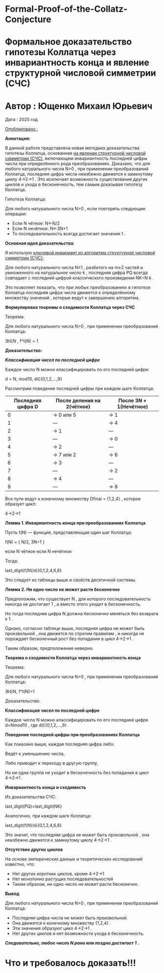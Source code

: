 # Formal-Proof-of-the-Collatz-Conjecture

# Формальное доказательство гипотезы Коллатца через инвариантность конца и явление структурной числовой симметрии (СЧС)
# Автор : Ющенко Михаил Юрьевич

Дата : 2025 год

[Опубликовано :](https://github.com/Misha0966/Formal-Proof-of-the-Collatz-Conjecture)

**Аннотация:**

В данной работе представлена новая методика доказательства гипотезы Коллатца, основанная [на явлении структурной числовой симметрии (СЧС)](https://github.com/Misha0966/New-project), включающем инвариантность последней цифры числа при определённого рода преобразованиях. Доказано, что для любого натурального числа N>0 , при применении преобразований Коллатца, последняя цифра числа неизбежно движется к замкнутому циклу 4→2→1 . Это исключает возможность существования других циклов и ухода в бесконечность, тем самым доказывая гипотезу Коллатца. 

Гипотеза Коллатца:

Для любого натурального числа N>0 , если повторять следующие операции:

- Если N чётное: N←N/2
- Если N нечётное: N←3N+1
- То последовательность всегда достигает значения 1 .

**Основная идея доказательства:**

Я использую [ключевой инвариант из алгоритма структурной числовой симметрии (СЧС):](https://github.com/Misha0966/New-project/blob/main/%D0%A4%D0%BE%D1%80%D0%BC%D0%B0%D0%BB%D1%8C%D0%BD%D0%BE%D0%B5%20%D0%B4%D0%BE%D0%BA%D0%B0%D0%B7%D0%B0%D1%82%D0%B5%D0%BB%D1%8C%D1%81%D1%82%D0%B2%D0%BE%20%D0%A1%D0%A7%D0%A1.md)

Для любого натурального числа N≥1 , разбитого на m≥2 частей и умноженного на натуральное число k , последняя цифра PQ всегда совпадает с последней цифрой классического произведения NK=N⋅k . 

Это позволяет показать, что при любых преобразованиях в гипотезе Коллатца последняя цифра числа движется к определённому множеству значений , которые ведут к завершению алгоритма.

**Формулировка теоремы о сходимости Коллатца через СЧС**

Теорема:

Для любого натурального числа N>0 , при применении преобразований Коллатца:

∃t∈N ,  f^t(N) = 1

**Доказательство:**

***Классификация чисел по последней цифре***

Каждое число N можно классифицировать по его последней цифре:

d = N,  mod10,   d∈{0,1,2,...,9}

Рассмотрим поведение последней цифры при каждом шаге Коллатца:

|Последняя цифра D |После деления на 2(чётное)|После 3N + 1(Нечётное)|
|------------------|--------------------------|----------------------|
| 0 | → 0 или 5 | → 1 |
| 1 | — | → 4 |
| 2 | → 1 | — |
| 3 | — | → 0 |
| 4 | → 2 | — |
| 5 | → 7 или 2 | → 6 |
| 6 | → 3 | — |
| 7 | — | → 2 |
| 8 | → 4 | — |
| 9 | — | → 8 |

Все пути ведут к конечному множеству Dfinal = {1,2,4} , которое образует цикл:

4→2→1

**Лемма 1. Инвариантность конца при преобразованиях Коллатца**

Пусть f(N) — функция, представляющая один шаг Коллатца:

f(N) = { N/2, 3N+1 }
​
  
если N чётное
если N нечётное
​
 
Тогда:

last_digit(f(N))∈{0,1,2,4,6,8}

Это следует из таблицы выше и свойств десятичной системы.

**Лемма 2. Ни одно число не может расти бесконечно**

Предположим, что существует N , для которого последовательность никогда не достигает 1 , а вместо этого уходит в бесконечность.

Но тогда последняя цифра N должна бесконечно меняться без возврата к 1 .

Однако, согласно таблице выше, последняя цифра не может быть произвольной , она движется по строгим правилам , и никогда не порождает бесконечный рост без попадания в цикл 4→2→1 .

Таким образом, предположение неверно.

**Теорема о сходимости Коллатца через инвариантность конца**

Теорема:

Для любого натурального числа N>0 , при применении преобразований Коллатца:

∃t∈N,   f^t(N)=1

Доказательство:

**Классификация чисел по последней цифре**

Каждое число N можно классифицировать по его последней цифре d=Nmod10 , где d∈{0,1,2,...,9} .

**Поведение последней цифры при преобразованиях Коллатца**

Как показано выше, каждая последняя цифра либо:

Ведёт к уменьшению числа,

Либо приводит к переходу в другую группу,

Но ни одна группа не уходит в бесконечность без попадания в цикл 4→2→1 .

**Инвариантность конца и сходимость**

Из доказательства СЧС:

last_digit(PQ)=last_digit(NK)

Аналогично, при каждом шаге Коллатца:

last_digit(f(N))∈{0,1,2,4,6,8}

Это значит, что последняя цифра не может быть произвольной , она неизбежно движется к замкнутому циклу 4→2→1 .

**Отсутствие других циклов**

На основе эмпирических данных и теоретических исследований известно, что:

- Нет других коротких циклов, кроме 4→2→1
- Нет монотонно растущих последовательностей
- Таким образом, ни одно число не может расти бесконечно .

**Вывод**

Для любого натурального числа N>0 , при применении преобразований Коллатца: 

- Последняя цифра числа не может быть произвольной.
- Она движется к конечному множеству {1,2,4} .
- Эти значения образуют цикл 4→2→1 .
- Нет других циклов и нет возможности ухода в бесконечность.

***Следовательно, любое число N рано или поздно достигает 1 .***

# Что и требовалось доказать!!!
